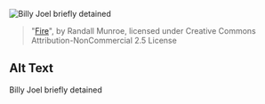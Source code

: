 ![Billy Joel briefly detained](https://imgs.xkcd.com/comics/fire.png)
> "[Fire](https://xkcd.com/1794/)", by Randall Munroe, licensed under Creative Commons Attribution-NonCommercial 2.5 License

## Alt Text
Billy Joel briefly detained
